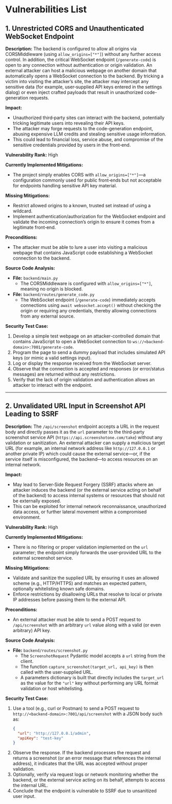 # Vulnerabilities List

## 1. Unrestricted CORS and Unauthenticated WebSocket Endpoint

**Description:**
The backend is configured to allow all origins via CORSMiddleware (using `allow_origins=["*"]`) without any further access control. In addition, the critical WebSocket endpoint (`/generate-code`) is open to any connection without authentication or origin validation. An external attacker can host a malicious webpage on another domain that automatically opens a WebSocket connection to the backend. By tricking a victim into visiting the attacker’s site, the attacker may intercept any sensitive data (for example, user‑supplied API keys entered in the settings dialog) or even inject crafted payloads that result in unauthorized code-generation requests.

**Impact:**
- Unauthorized third‑party sites can interact with the backend, potentially tricking legitimate users into revealing their API keys.
- The attacker may forge requests to the code-generation endpoint, abusing expensive LLM credits and stealing sensitive usage information.
- This could lead to financial loss, service abuse, and compromise of the sensitive credentials provided by users in the front‑end.

**Vulnerability Rank:** High

**Currently Implemented Mitigations:**
- The project simply enables CORS with `allow_origins=["*"]`—a configuration commonly used for public front‑ends but not acceptable for endpoints handling sensitive API key material.

**Missing Mitigations:**
- Restrict allowed origins to a known, trusted set instead of using a wildcard.
- Implement authentication/authorization for the WebSocket endpoint and validate the incoming connection’s origin to ensure it comes from a legitimate front‑end.

**Preconditions:**
- The attacker must be able to lure a user into visiting a malicious webpage that contains JavaScript code establishing a WebSocket connection to the backend.

**Source Code Analysis:**
- **File:** `backend/main.py`
  - The CORSMiddleware is configured with `allow_origins=["*"]`, meaning no origin is blocked.
- **File:** `backend/routes/generate_code.py`
  - The WebSocket endpoint (`/generate-code`) immediately accepts connections using `await websocket.accept()` without checking the origin or requiring any credentials, thereby allowing connections from any external source.

**Security Test Case:**
1. Develop a simple test webpage on an attacker-controlled domain that contains JavaScript to open a WebSocket connection to `ws://<backend-domain>:7001/generate-code`.
2. Program the page to send a dummy payload that includes simulated API keys (or mimic a valid settings input).
3. Log or display the response received from the WebSocket server.
4. Observe that the connection is accepted and responses (or error/status messages) are returned without any restrictions.
5. Verify that the lack of origin validation and authentication allows an attacker to interact with the endpoint.

---

## 2. Unvalidated URL Input in Screenshot API Leading to SSRF

**Description:**
The `/api/screenshot` endpoint accepts a URL in the request body and directly passes it as the `url` parameter to the third‑party screenshot service API (`https://api.screenshotone.com/take`) without any validation or sanitization. An external attacker can supply a malicious target URL (for example, an internal network address like `http://127.0.0.1` or another private IP) which could cause the external service—or, if the service itself is misconfigured, the backend—to access resources on an internal network.

**Impact:**
- May lead to Server‑Side Request Forgery (SSRF) attacks where an attacker induces the backend (or the external service acting on behalf of the backend) to access internal systems or resources that should not be externally exposed.
- This can be exploited for internal network reconnaissance, unauthorized data access, or further lateral movement within a compromised environment.

**Vulnerability Rank:** High

**Currently Implemented Mitigations:**
- There is no filtering or proper validation implemented on the `url` parameter; the endpoint simply forwards the user‑provided URL to the external screenshot service.

**Missing Mitigations:**
- Validate and sanitize the supplied URL by ensuring it uses an allowed scheme (e.g., HTTP/HTTPS) and matches an expected pattern, optionally whitelisting known safe domains.
- Enforce restrictions by disallowing URLs that resolve to local or private IP addresses before passing them to the external API.

**Preconditions:**
- An external attacker must be able to send a POST request to `/api/screenshot` with an arbitrary `url` value along with a valid (or even arbitrary) API key.

**Source Code Analysis:**
- **File:** `backend/routes/screenshot.py`
  - The `ScreenshotRequest` Pydantic model accepts a `url` string from the client.
  - The function `capture_screenshot(target_url, api_key)` is then called with the user‑supplied URL.
  - A parameters dictionary is built that directly includes the `target_url` as the value for the `"url"` key without performing any URL format validation or host whitelisting.

**Security Test Case:**
1. Use a tool (e.g., curl or Postman) to send a POST request to `http://<backend-domain>:7001/api/screenshot` with a JSON body such as:
   ```json
   {
     "url": "http://127.0.0.1/admin",
     "apiKey": "test-key"
   }
   ```
2. Observe the response. If the backend processes the request and returns a screenshot (or an error message that references the internal address), it indicates that the URL was accepted without proper validation.
3. Optionally, verify via request logs or network monitoring whether the backend, or the external service acting on its behalf, attempts to access the internal URL.
4. Conclude that the endpoint is vulnerable to SSRF due to unsanitized user input.
